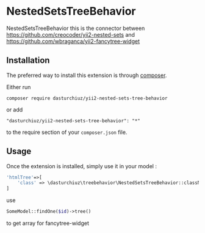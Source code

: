NestedSetsTreeBehavior
======================
NestedSetsTreeBehavior this is the connector between
https://github.com/creocoder/yii2-nested-sets
and
https://github.com/wbraganca/yii2-fancytree-widget


Installation
------------

The preferred way to install this extension is through [composer](http://getcomposer.org/download/).

Either run

```
composer require dasturchiuz/yii2-nested-sets-tree-behavior
```

or add

```
"dasturchiuz/yii2-nested-sets-tree-behavior": "*"
```

to the require section of your `composer.json` file.


Usage
-----

Once the extension is installed, simply use it in your model  :

```php
'htmlTree'=>[
    'class' => \dasturchiuz\treebehavior\NestedSetsTreeBehavior::className()
]
```
use
```php
SomeModel::findOne($id)->tree()
```
to get array for fancytree-widget


